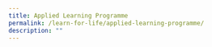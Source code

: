 ```yaml
---
title: Applied Learning Programme
permalink: /learn-for-life/applied-learning-programme/
description: ""
---
```

